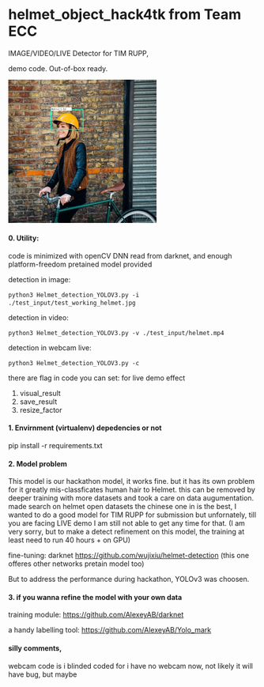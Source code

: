 # helmet_object_hack4tk from Team ECC

IMAGE/VIDEO/LIVE Detector for TIM RUPP, 

demo code. Out-of-box ready. 

<img src="./result/test_larger.jpg" width="300"  />

#### 0. Utility:

code is minimized with openCV DNN read from darknet, and enough platform-freedom
pretained model provided

detection in image:
```
python3 Helmet_detection_YOLOV3.py -i ./test_input/test_working_helmet.jpg
```

detection in video:
```
python3 Helmet_detection_YOLOV3.py -v ./test_input/helmet.mp4
```

detection in webcam live:
```
python3 Helmet_detection_YOLOV3.py -c
```
there are flag in code you can set: 
for live demo effect
1) visual_result
2) save_result
3) resize_factor  


#### 1. Envirnment (virtualenv) depedencies or not

pip install -r requirements.txt

#### 2. Model problem

This model is our hackathon model, it works fine. but it has its own problem for it greatly mis-classficates human hair to Helmet.
this can be removed by deeper training with more datasets and took a care on data augumentation.
made search on helmet open datasets the chinese one in is the best, I wanted to do a good model for TIM RUPP for submission but unfornately, till you are facing LIVE demo I am still not able to get any time for that. (I am very sorry, but to make a detect refinement on this model, the training at least need to run 40 hours + on GPU)

fine-tuning: darknet
https://github.com/wujixiu/helmet-detection (this one offeres other networks pretain model too)

But to address the performance during hackathon, YOLOv3 was choosen.

#### 3. if you wanna refine the model with your own data

training module: https://github.com/AlexeyAB/darknet

a handy labelling tool: https://github.com/AlexeyAB/Yolo_mark

#### silly comments,

webcam code is i blinded coded for i have no webcam now, not likely it will have bug, but maybe
